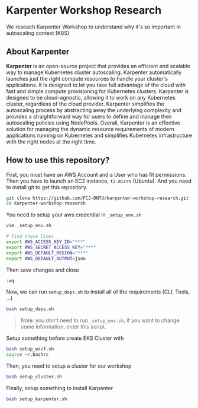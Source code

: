 # Karpenter Workshop Research

We reseach Karpenter Workshop to understand why it's so important in autoscaling context (K8S)

## About Karpenter

**Karpenter** is an open-source project that provides an efficient and scalable way to manage Kubernetes cluster autoscaling. Karpenter automatically launches just the right compute resources to handle your cluster's applications. It is designed to let you take full advantage of the cloud with fast and simple compute provisioning for Kubernetes clusters. Karpenter is designed to be cloud-agnostic, allowing it to work on any Kubernetes cluster, regardless of the cloud provider. Karpenter simplifies the autoscaling process by abstracting away the underlying complexity and provides a straightforward way for users to define and manage their autoscaling policies using NodePools. Overall, Karpenter is an effective solution for managing the dynamic resource requirements of modern applications running on Kubernetes and simplifies Kubernetes infrastructure with the right nodes at the right time.

## How to use this repository?

First, you must have an AWS Account and a User who has fit permissions. Then you have to launch an EC2 instance, `t2.micro` (Ubuntu). And you need to install git to get this repository.

```bash
git clone https://github.com/FCJ-DNTU/karpenter-workshop-research.git
cd karpenter-workshop-research
```

You need to setup your aws credential in `_setup_env.sh`

```bash
vim _setup_env.sh
```

```bash
# Find these lines
export AWS_ACCESS_KEY_ID="***"
export AWS_SECRET_ACCESS_KEY="***"
export AWS_DEFAULT_REGION="***"
export AWS_DEFAULT_OUTPUT=json
```

Then save changes and close

```bash
:wq
```

Now, we can run `setup_deps.sh` to install all of the requirements (CLI, Tools, ...)

```bash
bash setup_deps.sh
```

> Note: you don't need to run `_setup_env.sh`, if you want to change some information, enter this script.

Setup something before create EKS Cluster with

```bash
bash setup_wscf.sh
source ~/.bashrc
```

Then, you need to setup a cluster for our workshop

```bash
bash setup_cluster.sh
```

Finally, setup something to install Karpenter

```bash
bash setup_karpenter.sh
```
